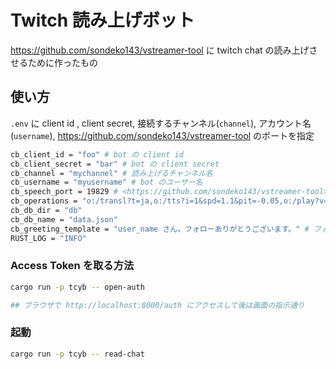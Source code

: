 # Twitch 読み上げボット

<https://github.com/sondeko143/vstreamer-tool> に twitch chat の読み上げさせるために作ったもの  

## 使い方

`.env` に client id , client secret, 接続するチャンネル(`channel`), アカウント名(`username`), <https://github.com/sondeko143/vstreamer-tool> のポートを指定

```sh
cb_client_id = "foo" # bot の client id
cb_client_secret = "bar" # bot の client secret
cb_channel = "mychannel" # 読み上げるチャンネル名
cb_username = "myusername" # bot のユーザー名
cb_speech_port = 19829 # <https://github.com/sondeko143/vstreamer-tool> の待ち受けポート
cb_operations = "o:/transl?t=ja,o:/tts?i=1&spd=1.1&pit=-0.05,o:/play?v=20"
cb_db_dir = "db"
cb_db_name = "data.json"
cb_greeting_template = "user_name さん。フォローありがとうございます。" # フォロー通知の読み上げメッセージ
RUST_LOG = "INFO"
```

### Access Token を取る方法

```sh
cargo run -p tcyb -- open-auth

## ブラウザで http://localhost:8000/auth にアクセスして後は画面の指示通り
```

### 起動

```sh
cargo run -p tcyb -- read-chat
```
